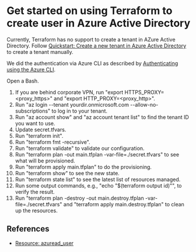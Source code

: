 # Get started on using Terraform to create user in Azure Active Directory

Currently, Terraform has no support to create a tenant in AZure Active Directory. Follow [Quickstart: Create a new tenant in Azure Active Directory](https://docs.microsoft.com/en-us/azure/active-directory/fundamentals/active-directory-access-create-new-tenant) to create a tenant manually.

We did the authentication via Azure CLI as described by [Authenticating using the Azure CLI](https://registry.terraform.io/providers/hashicorp/azuread/latest/docs/guides/azure_cli).

Open a Bash.

1. If you are behind corporate VPN, run "export HTTPS_PROXY=<proxy_https>" and "export HTTP_PROXY=<proxy_http>".
2. Run "az login --tenant yourdir.onmicrosoft.com --allow-no-subscriptions" to log in to your tenant.
3. Run "az account show" and "az account tenant list" to find the tenant ID you want to use.
4. Update secret.tfvars.
5. Run "terraform init".
6. Run "terraform fmt -recursive".
7. Run "terraform validate" to validate our configuration.
8. Run "terraform plan -out main.tfplan -var-file=./secret.tfvars" to see what will be provisioned.
9. Run "terraform apply main.tfplan" to do the provisioning.
10. Run "terraform show" to see the new state.
11. Run "terraform state list" to see the latest list of resources managed.
12. Run some output commands, e.g., "echo "$(terraform output id)"", to verify the result.
13. Run "terraform plan -destroy -out main.destroy.tfplan -var-file=./secret.tfvars" and "terraform apply main.destroy.tfplan" to clean up the resources.

## References

- [Resource: azuread_user](https://registry.terraform.io/providers/hashicorp/azuread/latest/docs/resources/user)
